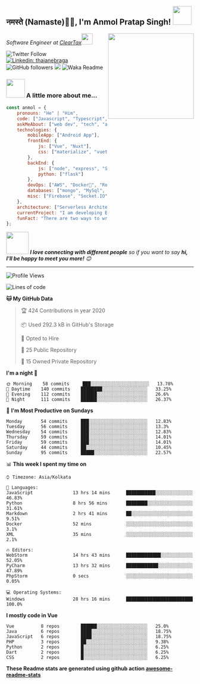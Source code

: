 <h2>नमस्ते (Namaste)🙏🏻, I'm Anmol Pratap Singh! <img src="https://media.giphy.com/media/12oufCB0MyZ1Go/giphy.gif" width="50"></h2>
<img align='right' src="https://media.giphy.com/media/M9gbBd9nbDrOTu1Mqx/giphy.gif" width="230">
<p><em>Software Engineer at <a href="http://www.cleartax.in">ClearTax</a><img src="https://media.giphy.com/media/WUlplcMpOCEmTGBtBW/giphy.gif" width="30"> 
</em></p>

![Twitter Follow](https://img.shields.io/twitter/follow/misteranmol?label=Follow)
[![Linkedin: thaianebraga](https://img.shields.io/badge/-anmol-blue?style=flat-square&logo=Linkedin&logoColor=white&link=https://www.linkedin.com/in/anmol-p-singh/)](https://www.linkedin.com/in/anmol-p-singh/)
![GitHub followers](https://img.shields.io/github/followers/anmol098?label=Follow&style=social)
![](https://visitor-badge.glitch.me/badge?page_id=anmol098.anmol098)
![Waka Readme](https://github.com/anmol098/anmol098/workflows/Waka%20Readme/badge.svg)

### <img src="https://media.giphy.com/media/VgCDAzcKvsR6OM0uWg/giphy.gif" width="50"> A little more about me...  

```javascript
const anmol = {
    pronouns: "He" | "Him",
    code: ["Javascript", "Typescript", "Python", "Java", "php"],
    askMeAbout: ["web dev", "tech", "app dev", "photography"],
    technologies: {
        mobileApp: ["Android App"],
        frontEnd: {
            js: ["Vue", "Nuxt"],
            css: ["materialize", "vuetify", "bootstrap"]
        },
        backEnd: {
            js: ["node", "express", "SuiteScript"],
            python: ["flask"]
        },
        devOps: ["AWS", "Docker🐳", "Route53", "Nginx"],
        databases: ["mongo", "MySql", "sqlite"],
        misc: ["Firebase", "Socket.IO", "selenium", "open-cv", "php", "SuiteApp"]
    },
    architecture: ["Serverless Architecture", "Progressive web applications", "Single page applications"],
    currentProject: "I am developing Extension for NetSuite using SuiteScript2.0",
    funFact: "There are two ways to write error-free programs; only the third one works"
};
```

<img src="https://media.giphy.com/media/LnQjpWaON8nhr21vNW/giphy.gif" width="60"> <em><b>I love connecting with different people</b> so if you want to say <b>hi, I'll be happy to meet you more!</b> 😊</em>

---
<!--START_SECTION:waka-->
![Profile Views](http://img.shields.io/badge/Profile%20Views-2195-blue)

![Lines of code](https://img.shields.io/badge/From%20Hello%20World%20I've%20written-2.7%20million%20Lines%20of%20code-blue)

**🐱 My GitHub Data** 

> 🏆 424 Contributions in year 2020
 > 
> 📦 Used 292.3 kB in GitHub's Storage 
 > 
> 💼 Opted to Hire
 > 
> 📜 25 Public Repository 
 > 
> 🔑 15 Owned Private Repository 

**I'm a night 🦉** 

```text
🌞 Morning    58 commits     ███░░░░░░░░░░░░░░░░░░░░░░   13.78% 
🌆 Daytime    140 commits    ████████░░░░░░░░░░░░░░░░░   33.25% 
🌃 Evening    112 commits    ██████░░░░░░░░░░░░░░░░░░░   26.6% 
🌙 Night      111 commits    ██████░░░░░░░░░░░░░░░░░░░   26.37%

```
📅 **I'm Most Productive on Sundays** 

```text
Monday       54 commits     ███░░░░░░░░░░░░░░░░░░░░░░   12.83% 
Tuesday      56 commits     ███░░░░░░░░░░░░░░░░░░░░░░   13.3% 
Wednesday    54 commits     ███░░░░░░░░░░░░░░░░░░░░░░   12.83% 
Thursday     59 commits     ███░░░░░░░░░░░░░░░░░░░░░░   14.01% 
Friday       59 commits     ███░░░░░░░░░░░░░░░░░░░░░░   14.01% 
Saturday     44 commits     ██░░░░░░░░░░░░░░░░░░░░░░░   10.45% 
Sunday       95 commits     █████░░░░░░░░░░░░░░░░░░░░   22.57%

```


📊 **This week I spent my time on** 

```text
⌚︎ Timezone: Asia/Kolkata

💬 Languages: 
JavaScript               13 hrs 14 mins      ███████████░░░░░░░░░░░░░░   46.83% 
Python                   8 hrs 56 mins       ████████░░░░░░░░░░░░░░░░░   31.61% 
Markdown                 2 hrs 41 mins       ██░░░░░░░░░░░░░░░░░░░░░░░   9.51% 
Docker                   52 mins             ░░░░░░░░░░░░░░░░░░░░░░░░░   3.1% 
XML                      35 mins             ░░░░░░░░░░░░░░░░░░░░░░░░░   2.1%

🔥 Editors: 
WebStorm                 14 hrs 43 mins      █████████████░░░░░░░░░░░░   52.05% 
PyCharm                  13 hrs 32 mins      ████████████░░░░░░░░░░░░░   47.89% 
PhpStorm                 0 secs              ░░░░░░░░░░░░░░░░░░░░░░░░░   0.05%

💻 Operating Systems: 
Windows                  28 hrs 16 mins      █████████████████████████   100.0%

```

**I mostly code in Vue** 

```text
Vue          8 repos        ██████░░░░░░░░░░░░░░░░░░░   25.0% 
Java         6 repos        ████░░░░░░░░░░░░░░░░░░░░░   18.75% 
JavaScript   6 repos        ████░░░░░░░░░░░░░░░░░░░░░   18.75% 
PHP          3 repos        ██░░░░░░░░░░░░░░░░░░░░░░░   9.38% 
Python       2 repos        █░░░░░░░░░░░░░░░░░░░░░░░░   6.25% 
Dart         2 repos        █░░░░░░░░░░░░░░░░░░░░░░░░   6.25% 
CSS          2 repos        █░░░░░░░░░░░░░░░░░░░░░░░░   6.25%

```



<!--END_SECTION:waka-->

**These Readme stats are generated using github action [awesome-readme-stats](https://github.com/anmol098/waka-readme-stats)**
